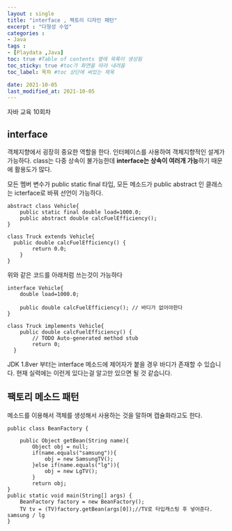 ```yaml
---
layout : single
title: "interface , 팩토리 디자인 패턴"
excerpt : "다형성 수업"
categories :
- Java
tags :
- [Playdata ,Java]
toc: true #Table of contents 옆에 목록이 생성됨
toc_sticky: true #toc가 화면을 따라 내려옴
toc_label: 목차 #toc 상단에 써있는 제목

date: 2021-10-05
last_modified_at: 2021-10-05
---
```

자바 교육 10회차

## interface

객체지향에서 굉장히 중요한 역할을 한다. 인터페이스를 사용하여 객체지향적인 설계가 가능하다. class는 다중 상속이 불가능한데 <b>interface는 상속이 여러개 가능</b>하기 때문에 활용도가 많다.

모든 멤버 변수가 public static final 타입, 모든 메소드가 public abstract 인 클래스는 icterface로 바꿔 선언이 가능하다.

```
abstract class Vehicle{
	public static final double load=1000.0;
	public abstract double calcFuelEfficiency();
}

class Truck extends Vehicle{
  public double calcFuelEfficiency() {
		return 0.0;
	}
}
```

위와 같은 코드를 아래처럼 쓰는것이 가능하다
```
interface Vehicle{
	double load=1000.0;

	public double calcFuelEfficiency(); // 바디가 없어야한다
}

class Truck implements Vehicle{
	public double calcFuelEfficiency() {
		// TODO Auto-generated method stub
		return 0;
  }
```

JDK 1.8ver 부터는 interface 메소드에 제어자가 붙을 경우 바디가 존재할 수 있습니다. 현재 실력에는 이런게 있다는걸 알고만 있으면 될 것 같습니다.

## 팩토리 메소드 패턴

메소드를 이용해서 객체를 생성해서 사용하는 것을 말하며 캡슐화라고도 한다.
```
public class BeanFactory {

	public Object getBean(String name){
		Object obj = null;
		if(name.equals("samsung")){
			obj = new SamsungTV();
		}else if(name.equals("lg")){
			obj = new LgTV();
		}
		return obj;
}
public static void main(String[] args) {
	BeanFactory factory = new BeanFactory();
	TV tv = (TV)factory.getBean(args[0]);//TV로 타입캐스팅 후 넣어준다. samsung / lg
}
```
